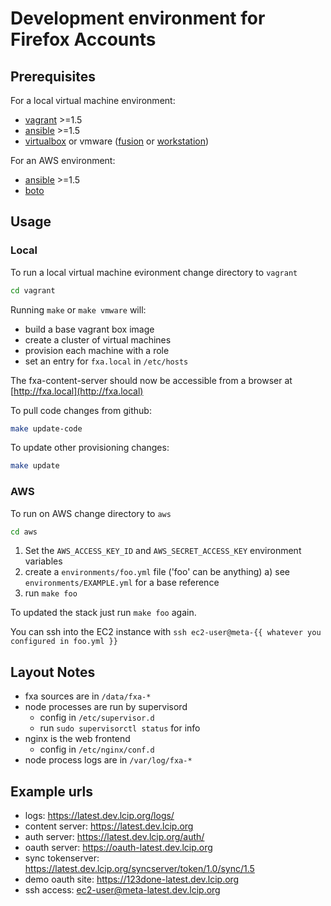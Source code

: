 # Development environment for Firefox Accounts

## Prerequisites

For a local virtual machine environment:

- [vagrant](http://www.vagrantup.com/downloads.html) >=1.5
- [ansible](http://docs.ansible.com/intro_installation.html) >=1.5
- [virtualbox](https://www.virtualbox.org/wiki/Downloads) or vmware ([fusion](https://www.vmware.com/products/fusion/) or [workstation](http://www.vmware.com/products/workstation))

For an AWS environment:

- [ansible](http://docs.ansible.com/intro_installation.html) >=1.5
- [boto](https://github.com/boto/boto#installation)

## Usage

### Local

To run a local virtual machine evironment change directory to `vagrant`

```sh
cd vagrant
```

Running `make` or `make vmware` will:

- build a base vagrant box image
- create a cluster of virtual machines
- provision each machine with a role
- set an entry for `fxa.local` in `/etc/hosts`

The fxa-content-server should now be accessible from a browser at [http://fxa.local](http://fxa.local)

To pull code changes from github:

```sh
make update-code
```

To update other provisioning changes:

```sh
make update
```

### AWS

To run on AWS change directory to `aws`

```sh
cd aws
```

1. Set the `AWS_ACCESS_KEY_ID` and `AWS_SECRET_ACCESS_KEY` environment variables
3. create a `environments/foo.yml` file ('foo' can be anything)
  a) see `environments/EXAMPLE.yml` for a base reference
4. run `make foo`

To updated the stack just run `make foo` again.

You can ssh into the EC2 instance with `ssh ec2-user@meta-{{ whatever you configured in foo.yml }}`

## Layout Notes

- fxa sources are in `/data/fxa-*`
- node processes are run by supervisord
  - config in `/etc/supervisor.d`
  - run `sudo supervisorctl status` for info
- nginx is the web frontend
  - config in `/etc/nginx/conf.d`
- node process logs are in `/var/log/fxa-*`

## Example urls

- logs: https://latest.dev.lcip.org/logs/
- content server: https://latest.dev.lcip.org
- auth server: https://latest.dev.lcip.org/auth/
- oauth server: https://oauth-latest.dev.lcip.org
- sync tokenserver: https://latest.dev.lcip.org/syncserver/token/1.0/sync/1.5
- demo oauth site: https://123done-latest.dev.lcip.org
- ssh access: ec2-user@meta-latest.dev.lcip.org
